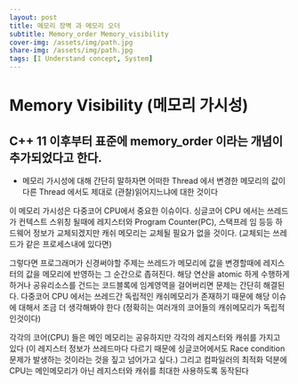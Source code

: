 ```yaml
---
layout: post
title: 메모리 장벽 과 메모리 오더
subtitle: Memory_order Memory_visibility 
cover-img: /assets/img/path.jpg
share-img: /assets/img/path.jpg
tags: [I Understand concept, System]
---
```


# Memory Visibility (메모리 가시성)
## C++ 11 이후부터 표준에 memory_order 이라는 개념이 추가되었다고 한다.
 * 메모리 가시성에 대해 간단히 말하자면 어떠한 Thread 에서 변경한 메모리의 값이 다른 Thread 에서도 제대로 (관찰)읽어지느냐에 대한 것이다

 이 메모리 가시성은 다중코어 CPU에서 중요한 이슈이다. 싱글코어 CPU 에서는 
 쓰레드가 컨텍스트 스위칭 될때에 레지스터와 Program Counter(PC), 스택프레 임 등등 하드웨어 정보가 교체되겠지만 캐쉬 메모리는 교체될 필요가 없을 것이다. (교체되는 쓰레드가 같은 프로세스내에 있다면)

 그렇다면 프로그래머가 신경써야할 주제는 쓰레드가 메모리에 값을 변경할때에 레지스터의 값을 메모리에 반영하는 그 순간으로 좁혀진다.
 해당 연산을 atomic 하게 수행하게 하거나 공유리소스를 건드는 코드블록에 임계영역을 걸어버리면 문제는 간단히 해결된다.
 다중코어 CPU 에서는 쓰레드간 독립적인 캐쉬메모리가 존재하기 때문에 해당 이슈에 대해서 조금 더 생각해봐야 한다 
 (정확히는 여러개의 코어들의 캐쉬메모리가 독립적인것이다)

 각각의 코어(CPU) 들은 메인 메모리는 공유하지만 각각의 레지스터와 캐쉬를 가지고 있다 (이 레지스터 정보가 쓰레드마다 다르기 때문에 싱글코어에서도 Race condition 문제가 발생하는 것이라는 것을 짚고 넘어가고 싶다.)
 그리고 컴파일러의 최적화 덕분에 CPU는 메인메모리가 아닌 레지스터와 캐쉬를
 최대한 사용하도록 동작된다

 






